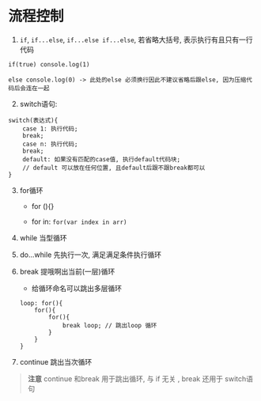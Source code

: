 #  流程控制

1. `if`, `if...else`, `if...else if...else`, 若省略大括号, 表示执行有且只有一行代码
```
if(true) console.log(1)

else console.log(0) -> 此处的else 必须换行因此不建议省略后跟else, 因为压缩代码后会连在一起
```

2. switch语句:
```
switch(表达式){
    case 1: 执行代码;
    break;
    case n: 执行代码;
    break;
    default: 如果没有匹配的case值, 执行default代码块; 
    // default 可以放在任何位置, 且default后跟不跟break都可以 
}
```

3. for循环

    - for (){}

    - for in: `for(var index in arr)`

4. while 当型循环

5. do...while 先执行一次, 满足满足条件执行循环

6. break 提哦啊出当前(一层)循环

    - 给循环命名可以跳出多层循环
    ```
    loop: for(){
        for(){
            for(){
                break loop; // 跳出loop 循环        
            }
        }
    }
    ```

7. continue 跳出当次循环

> **注意** continue 和break 用于跳出循环, 与 if 无关 , break 还用于 switch语句
